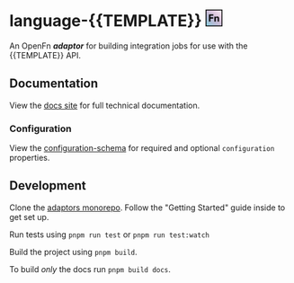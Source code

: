 # language-{{TEMPLATE}} <img src='./assets/square.png' width="30" height="30"/>

An OpenFn **_adaptor_** for building integration jobs for use with the
{{TEMPLATE}} API.

## Documentation

View the
[docs site](https://docs.openfn.org/adaptors/packages/{{TEMPLATE}}-docs) for
full technical documentation.

### Configuration

View the
[configuration-schema](https://docs.openfn.org/adaptors/packages/{{TEMPLATE}}-configuration-schema/)
for required and optional `configuration` properties.

## Development

Clone the [adaptors monorepo](https://github.com/OpenFn/adaptors). Follow the
"Getting Started" guide inside to get set up.

Run tests using `pnpm run test` or `pnpm run test:watch`

Build the project using `pnpm build`.

To build _only_ the docs run `pnpm build docs`.
